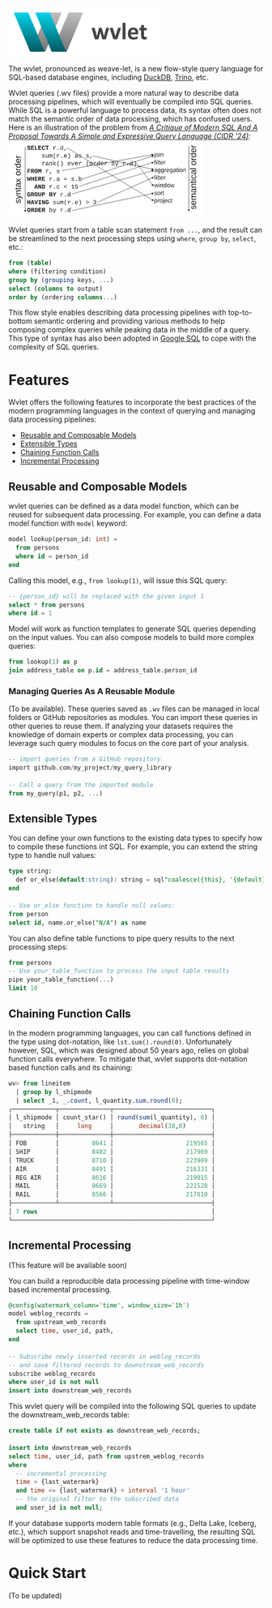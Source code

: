 ![wvlet](logos/wvlet-banner-300.png)

The wvlet, pronounced as weave-let, is a new flow-style query language for SQL-based database engines, including [DuckDB](https://duckdb.org/), [Trino](https://trino.io/), etc.

Wvlet queries (.wv files) provide a more natural way to describe data processing pipelines, which will eventually be compiled into SQL queries. While SQL is a powerful language to process data, its syntax often does not match the semantic order of data processing, which has confused users. Here is an illustration of the problem from _[A Critique of Modern SQL And A Proposal Towards A Simple and Expressive Query Language (CIDR '24)](https://www.cidrdb.org/cidr2024/papers/p48-neumann.pdf)_:
![semantic-order](docs/img/sql-semantic-order.png)

Wvlet queries start from a table scan statement `from ...`, and the result can be streamlined to the next processing steps using `where`, `group by`, `select`, etc.:
```sql
from (table)
where (filtering condition)
group by (grouping keys, ...)
select (columns to output)
order by (ordering columns...)
```
This flow style enables describing data processing pipelines with top-to-bottom semantic ordering and 
 providing various methods to help composing complex queries while peaking data in the middle of a query. This type of syntax has also been adopted in [Google SQL](https://research.google/pubs/sql-has-problems-we-can-fix-them-pipe-syntax-in-sql/) to cope with the complexity of SQL queries.


# Features

Wvlet offers the following features to incorporate the best practices of the modern programming languages in the context of querying and managing data processing pipelines:

- [Reusable and Composable Models](#reusable-and-composable-models)
- [Extensible Types](#extensible-types)
- [Chaining Function Calls](#chaining-function-calls)
- [Incremental Processing](#incremental-processing)


## Reusable and Composable Models

wvlet queries can be defined as a data model function, which can be reused for subsequent data processing. For example, you can define a data model function with `model` keyword:
```sql
model lookup(person_id: int) =
  from persons
  where id = person_id
end
```

Calling this model, e.g., `from lookup(1)`, will issue this SQL query:
```sql
-- {person_id} will be replaced with the given input 1
select * from persons
where id = 1
```
Model will work as function templates to generate SQL queries depending on the input values. You can also compose models to build more complex queries:
```sql
from lookup(1) as p
join address_table on p.id = address_table.person_id
```

### Managing Queries As A Reusable Module 

(To be available). These queries saved as `.wv` files can be managed in local folders or GitHub repositories as modules. You can import these queries in other queries to reuse them. If analyzing your datasets requires the knowledge of domain experts or complex data processing, you can leverage such query modules to focus on the core part of your analysis.

```sql
-- import queries from a GitHub repository
import github.com/my_project/my_query_library

-- Call a query from the imported module
from my_query(p1, p2, ...)
```

## Extensible Types

You can define your own functions to the existing data types to specify how to compile these functions int SQL. For example, you can extend the string type to handle null values:

```sql
type string:
  def or_else(default:string): string = sql"coalesce({this}, '{default}')"
end

-- Use or_else function to handle null values:
from person
select id, name.or_else("N/A") as name
```

You can also define table functions to pipe query results to the next processing steps:
```sql
from persons
-- Use your_table_function to process the input table results
pipe your_table_function(...)
limit 10
```

## Chaining Function Calls

In the modern programming languages, you can call functions defined in the type using dot-notation, like `lst.sum().round(0)`. Unfortunately however, SQL, which was designed about 50 years ago, relies on global function calls everywhere. To mitigate that, wvlet supports dot-notation based function calls and its chaining: 

```sql
wv> from lineitem
  | group by l_shipmode
  | select _1, _.count, l_quantity.sum.round(0);
┌────────────┬──────────────┬───────────────────────────┐
│ l_shipmode │ count_star() │ round(sum(l_quantity), 0) │
│   string   │     long     │       decimal(38,0)       │
├────────────┼──────────────┼───────────────────────────┤
│ FOB        │         8641 │                    219565 │
│ SHIP       │         8482 │                    217969 │
│ TRUCK      │         8710 │                    223909 │
│ AIR        │         8491 │                    216331 │
│ REG AIR    │         8616 │                    219015 │
│ MAIL       │         8669 │                    221528 │
│ RAIL       │         8566 │                    217810 │
├────────────┴──────────────┴───────────────────────────┤
│ 7 rows                                                │
└───────────────────────────────────────────────────────┘
```

## Incremental Processing

(This feature will be available soon)

You can build a reproducible data processing pipeline with time-window based incremental processing.

```sql
@config(watermark_column='time', window_size='1h')
model weblog_records =
  from upstream_web_records
  select time, user_id, path,
end

-- Subscribe newly inserted records in weblog_records
-- and save filtered records to downstream_web_records
subscribe weblog_records
where user_id is not null
insert into downstream_web_records
```

This wvlet query will be compiled into the following SQL queries to update the downstream_web_records table:
```sql
create table if not exists as downstream_web_records;

insert into downstream_web_records
select time, user_id, path from upstrem_weblog_records
where
  -- incremental processing
  time > {last_watermark}
  and time <= {last_watermark} + interval '1 hour'
  -- the original filter to the subscribed data
  and user_id is not null;
```

If your database supports modern table formats (e.g., Delta Lake, Iceberg, etc.), which support snapshot reads and time-travelling, the resulting SQL will be optimized to use these features to reduce the data processing time.

# Quick Start

(To be updated)
